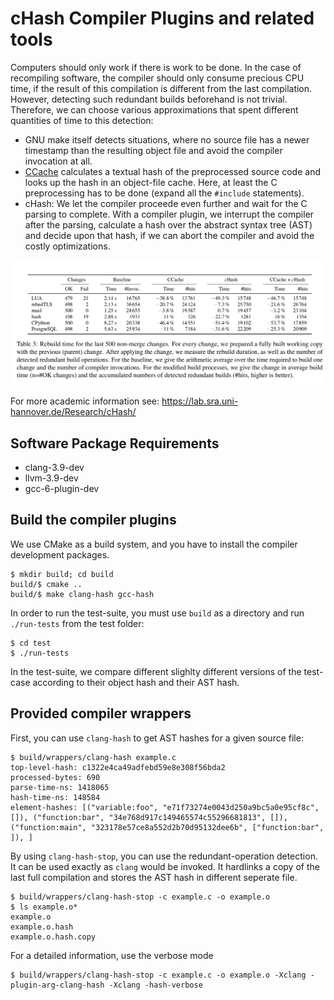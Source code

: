 cHash Compiler Plugins and related tools
========================================

Computers should only work if there is work to be done. In the case of
recompiling software, the compiler should only consume precious CPU
time, if the result of this compilation is different from the last
compilation. However, detecting such redundant builds beforehand is
not trivial. Therefore, we can choose various approximations that
spent different quantities of time to this detection:

- GNU make itself detects situations, where no source file has a newer
  timestamp than the resulting object file and avoid the compiler
  invocation at all.
- [CCache](https://ccache.samba.org) calculates a textual hash of the
  preprocessed source code and looks up the hash in an object-file
  cache. Here, at least the C preprocessing has to be done (expand all
  the `#include` statements).
- cHash: We let the compiler proceede even further and wait for the C
  parsing to complete. With a compiler plugin, we interrupt the
  compiler after the parsing, calculate a hash over the abstract
  syntax tree (AST) and decide upon that hash, if we can abort the
  compiler and avoid the costly optimizations.

![Results for cHash from USENIX ATC 2017](contrib/chash-results.png)

For more academic information see: https://lab.sra.uni-hannover.de/Research/cHash/

Software Package Requirements
-----------------------------

- clang-3.9-dev
- llvm-3.9-dev
- gcc-6-plugin-dev

Build the compiler plugins
--------------------------

We use CMake as a build system, and you have to install the compiler
development packages.

    $ mkdir build; cd build
    build/$ cmake ..
    build/$ make clang-hash gcc-hash

In order to run the test-suite, you must use `build` as a directory
and run `./run-tests` from the test folder:

    $ cd test
    $ ./run-tests

In the test-suite, we compare different slighlty different versions of
the test-case according to their object hash and their AST hash.

Provided compiler wrappers
--------------------------

First, you can use `clang-hash` to get AST hashes for a given source file:

    $ build/wrappers/clang-hash example.c
    top-level-hash: c1322e4ca49adfebd59e8e308f56bda2
    processed-bytes: 690
    parse-time-ns: 1418065
    hash-time-ns: 148584
    element-hashes: [("variable:foo", "e71f73274e0043d250a9bc5a0e95cf8c", []), ("function:bar", "34e768d917c149465574c55296681813", []), ("function:main", "323178e57ce8a552d2b70d95132dee6b", ["function:bar", ]), ]

By using `clang-hash-stop`, you can use the redundant-operation
detection. It can be used exactly as `clang` would be invoked. It
hardlinks a copy of the last full compilation and stores the AST hash
in different seperate file.

    $ build/wrappers/clang-hash-stop -c example.c -o example.o
    $ ls example.o*
    example.o
    example.o.hash
    example.o.hash.copy

For a detailed information, use the verbose mode

    $ build/wrappers/clang-hash-stop -c example.c -o example.o -Xclang -plugin-arg-clang-hash -Xclang -hash-verbose
